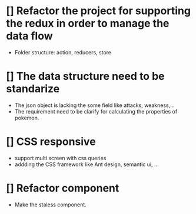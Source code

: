 # [] Refactor the project for supporting the redux in order to manage the data flow
- Folder structure: action, reducers, store
# [] The data structure need to be standarize
- The json object is lacking the some field like attacks, weakness,...
- The requirement need to be clarify for calculating the properties of pokemon.
# [] CSS responsive
- support multi screen with css queries
- addding the CSS framework like Ant design, semantic ui, ...
# [] Refactor component
- Make the staless component.